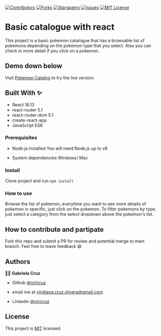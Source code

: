 [![Contributors][contributors-shield]][contributors-url]
[![Forks][forks-shield]][forks-url]
[![Stargazers][stars-shield]][stars-url]
[![Issues][issues-shield]][issues-url]
[![MIT License][license-shield]][license-url]

# Basic catalogue with react
This project is a basic pokemon catalogue that has a browsable list of pokemons
depending on the pokemon type that you select. Also you can check in more detail if you click on a pokemon.


## Demo down below
Visit [Pokemon Catalog](https://pokemon-catalogue.herokuapp.com/) to try the live version.

## Built With ✨
- React 16.13
- react-router 5.1
- react-router-dom 5.1
- create-react-app
- JavaScript ES6


### Prerequisites
* Node.js installed
You will need Node.js up to v8

* System dependencies
Windows/ Mac


### Install
Clone project and run
`npm install`

### How to use
Browse the list of pokemon, everytime you want to see more details of pokemon in specific, just click on the pokemon. To filter pokemons by type, just select a category from the select dropdown above the pokemon's list.

## How to contribute and partipate
Fork this repo and submit a PR for review and potential merge to main branch. Feel free to leave feedback :smile:


## Authors

👨‍💻 **Gabriela Cruz**

- Github [@viricruz](https://github.com/ViriCruz/)

- email me at viridiana.cruz.olivera@gmail.com

- Linkedin [@viricruz](https://www.linkedin.com/in/viricruz/)

## License

This project is [MIT](LICENSE) licensed.

<!-- MARKDOWN LINKS & IMAGES -->
<!-- https://www.markdownguide.org/basic-syntax/#reference-style-links -->

[contributors-shield]: https://img.shields.io/github/contributors/viricruz/basic-catalogue-react.svg?style=flat-square
[contributors-url]: https://github.com/viricruz/basic-catalogue-react/graphs/contributors
[forks-shield]: https://img.shields.io/github/forks/viricruz/basic-catalogue-react
[forks-url]: https://github.com/viricruz/basic-catalogue-react/network/members
[stars-shield]: https://img.shields.io/github/stars/viricruz/basic-catalogue-react
[stars-url]: https://github.com/viricruz/basic-catalogue-react/stargazers
[issues-shield]: https://img.shields.io/github/issues/viricruz/basic-catalogue-react
[issues-url]: https://github.com/viricruz/basic-catalogue-react/issues
[license-shield]: https://img.shields.io/github/license/viricruz/basic-catalogue-react
[license-url]: https://github.com/viricruz/basic-catalogue-react/blob/master/LICENSE.txt